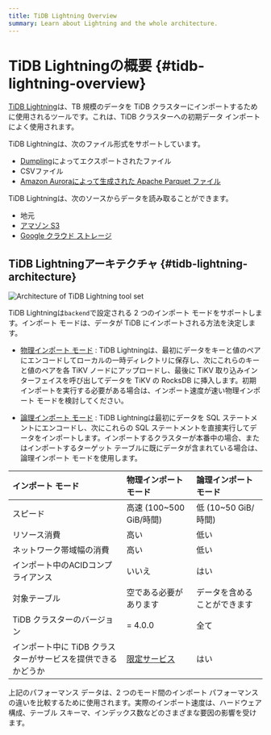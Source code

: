 ```yaml
---
title: TiDB Lightning Overview
summary: Learn about Lightning and the whole architecture.
---
```


# TiDB Lightningの概要 {#tidb-lightning-overview}

[TiDB Lightning](https://github.com/pingcap/tidb-lightning)は、TB 規模のデータを TiDB クラスターにインポートするために使用されるツールです。これは、TiDB クラスターへの初期データ インポートによく使用されます。

TiDB Lightningは、次のファイル形式をサポートしています。

-   [Dumpling](/dumpling-overview.md)によってエクスポートされたファイル
-   CSVファイル
-   [Amazon Auroraによって生成された Apache Parquet ファイル](/migrate-aurora-to-tidb.md)

TiDB Lightningは、次のソースからデータを読み取ることができます。

-   地元
-   [アマゾン S3](/br/backup-and-restore-storages.md#url-format-description)
-   [Google クラウド ストレージ](/br/backup-and-restore-storages.md#url-format-description)

## TiDB Lightningアーキテクチャ {#tidb-lightning-architecture}

![Architecture of TiDB Lightning tool set](/media/tidb-lightning-architecture.png)

TiDB Lightningは`backend`で設定される 2 つのインポート モードをサポートします。インポート モードは、データが TiDB にインポートされる方法を決定します。

-   [物理インポート モード](/tidb-lightning/tidb-lightning-physical-import-mode.md) : TiDB Lightningは、最初にデータをキーと値のペアにエンコードしてローカルの一時ディレクトリに保存し、次にこれらのキーと値のペアを各 TiKV ノードにアップロードし、最後に TiKV 取り込みインターフェイスを呼び出してデータを TiKV の RocksDB に挿入します。初期インポートを実行する必要がある場合は、インポート速度が速い物理インポート モードを検討してください。

-   [論理インポート モード](/tidb-lightning/tidb-lightning-logical-import-mode.md) : TiDB Lightningは最初にデータを SQL ステートメントにエンコードし、次にこれらの SQL ステートメントを直接実行してデータをインポートします。インポートするクラスターが本番中の場合、またはインポートするターゲット テーブルに既にデータが含まれている場合は、論理インポート モードを使用します。

| インポート モード                         | 物理インポート モード                                                                  | 論理インポート モード      |
| :-------------------------------- | :--------------------------------------------------------------------------- | :--------------- |
| スピード                              | 高速 (100~500 GiB/時間)                                                          | 低 (10~50 GiB/時間) |
| リソース消費                            | 高い                                                                           | 低い               |
| ネットワーク帯域幅の消費                      | 高い                                                                           | 低い               |
| インポート中のACIDコンプライアンス               | いいえ                                                                          | はい               |
| 対象テーブル                            | 空である必要があります                                                                  | データを含めることができます   |
| TiDB クラスターのバージョン                  | = 4.0.0                                                                      | 全て               |
| インポート中に TiDB クラスターがサービスを提供できるかどうか | [限定サービス](/tidb-lightning/tidb-lightning-physical-import-mode.md#limitations) | はい               |

<Note>上記のパフォーマンス データは、2 つのモード間のインポート パフォーマンスの違いを比較するために使用されます。実際のインポート速度は、ハードウェア構成、テーブル スキーマ、インデックス数などのさまざまな要因の影響を受けます。</Note>
